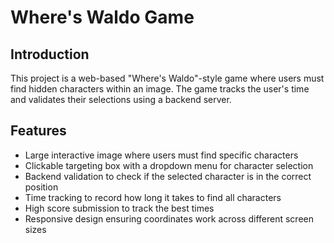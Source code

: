 # Where's Waldo Game

## Introduction
This project is a web-based "Where's Waldo"-style game where users must find hidden characters within an image. The game tracks the user's time and validates their selections using a backend server.

## Features
- Large interactive image where users must find specific characters
- Clickable targeting box with a dropdown menu for character selection
- Backend validation to check if the selected character is in the correct position
- Time tracking to record how long it takes to find all characters
- High score submission to track the best times
- Responsive design ensuring coordinates work across different screen sizes
